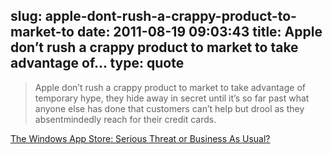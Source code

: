 slug: apple-dont-rush-a-crappy-product-to-market-to
date: 2011-08-19 09:03:43
title: Apple don’t rush a crappy product to market to take advantage of...
type: quote
---

> Apple don’t rush a crappy product to market to take advantage of temporary hype, they hide away in secret until it’s so far past what anyone else has done that customers can’t help but drool as they absentmindedly reach for their credit cards.

[The Windows App Store: Serious Threat or Business As Usual?](http://mac.appstorm.net/general/the-windows-app-store-serious-threat-or-business-as-usual/)
